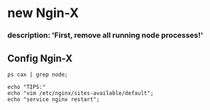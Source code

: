 # new Ngin-X

### description: 'First, remove all running node processes!'

## Config Ngin-X

```text
ps cax | grep node;
```

```text
echo "TIPS:"  
echo "vim /etc/nginx/sites-available/default";  
echo "service nginx restart";
```

